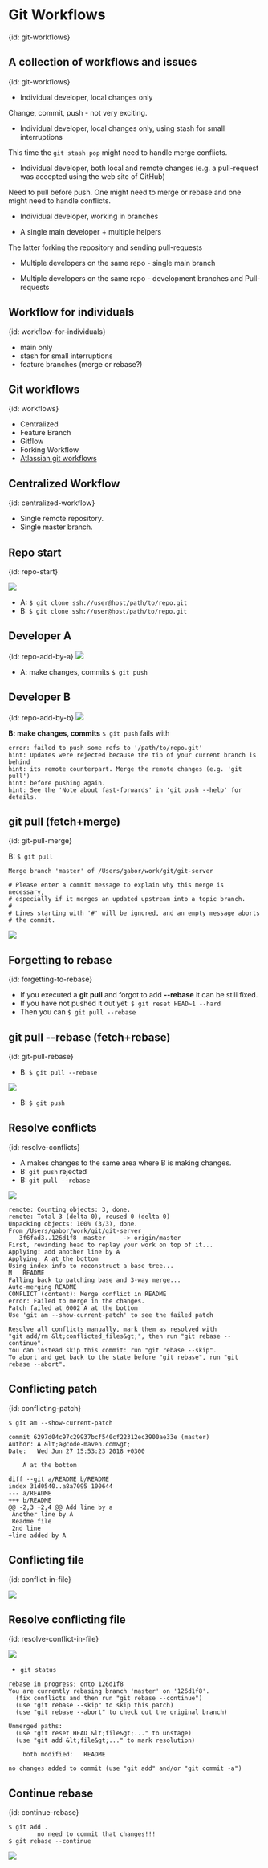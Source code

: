 # Git Workflows
{id: git-workflows}

## A collection of workflows and issues
{id: git-workflows}

* Individual developer, local changes only

Change, commit, push  - not very exciting.

* Individual developer, local changes only, using stash for small interruptions

This time the `git stash pop` might need to handle merge conflicts.

* Individual developer, both local and remote changes (e.g. a pull-request was accepted using the web site of GitHub)

Need to pull before push. One might need to merge or rebase and one might need to handle conflicts.

* Individual developer, working in branches

* A single main developer + multiple helpers

The latter forking the repository and sending pull-requests

* Multiple developers on the same repo - single main branch

* Multiple developers on the same repo - development branches and Pull-requests



## Workflow for individuals
{id: workflow-for-individuals}

* main only
* stash for small interruptions
* feature branches (merge or rebase?)


## Git workflows
{id: workflows}

* Centralized
* Feature Branch
* Gitflow
* Forking Workflow
* [Atlassian git workflows](https://www.atlassian.com/git/tutorials/comparing-workflows)


## Centralized Workflow
{id: centralized-workflow}

* Single remote repository.
* Single master branch.


## Repo start
{id: repo-start}

![](images/start-repo.png)

* A: `$ git clone ssh://user@host/path/to/repo.git`
* B: `$ git clone ssh://user@host/path/to/repo.git`



## Developer A
{id: repo-add-by-a}
![](images/line-add-by-a.png)

* A: make changes, commits `$ git push`



## Developer B
{id: repo-add-by-b}
![](images/line-add-by-b.png)


**B: make changes, commits**
`$ git push` fails with



```
error: failed to push some refs to '/path/to/repo.git'
hint: Updates were rejected because the tip of your current branch is behind
hint: its remote counterpart. Merge the remote changes (e.g. 'git pull')
hint: before pushing again.
hint: See the 'Note about fast-forwards' in 'git push --help' for details.
```


## git pull (fetch+merge)
{id: git-pull-merge}


B: `$ git pull`

```
Merge branch 'master' of /Users/gabor/work/git/git-server

# Please enter a commit message to explain why this merge is necessary,
# especially if it merges an updated upstream into a topic branch.
#
# Lines starting with '#' will be ignored, and an empty message aborts
# the commit.
```
![](images/git-pull-merge.png)


## Forgetting to rebase
{id: forgetting-to-rebase}

* If you executed a **git pull** and forgot to add **--rebase** it can be still fixed.
* If you have not pushed it out yet: `$ git reset HEAD~1 --hard`
* Then you can `$ git pull --rebase`



## git pull --rebase (fetch+rebase)
{id: git-pull-rebase}

* B: `$ git pull --rebase`

![](images/git-pull-rebase.png)

* B: `$ git push`



## Resolve conflicts
{id: resolve-conflicts}

* A makes changes to the same area where B is making changes.
* B: `git push` rejected
* B: `git pull --rebase`


![](images/more-change-by-a.png)


```
remote: Counting objects: 3, done.
remote: Total 3 (delta 0), reused 0 (delta 0)
Unpacking objects: 100% (3/3), done.
From /Users/gabor/work/git/git-server
   3f6fad3..126d1f8  master     -> origin/master
First, rewinding head to replay your work on top of it...
Applying: add another line by A
Applying: A at the bottom
Using index info to reconstruct a base tree...
M	README
Falling back to patching base and 3-way merge...
Auto-merging README
CONFLICT (content): Merge conflict in README
error: Failed to merge in the changes.
Patch failed at 0002 A at the bottom
Use 'git am --show-current-patch' to see the failed patch

Resolve all conflicts manually, mark them as resolved with
"git add/rm &lt;conflicted_files&gt;", then run "git rebase --continue".
You can instead skip this commit: run "git rebase --skip".
To abort and get back to the state before "git rebase", run "git rebase --abort".
```


## Conflicting patch
{id: conflicting-patch}

```
$ git am --show-current-patch

commit 6297d04c97c29937bcf540cf22312ec3900ae33e (master)
Author: A &lt;a@code-maven.com&gt;
Date:   Wed Jun 27 15:53:23 2018 +0300

    A at the bottom

diff --git a/README b/README
index 31d0540..a8a7095 100644
--- a/README
+++ b/README
@@ -2,3 +2,4 @@ Add line by a
 Another line by A
 Readme file
 2nd line
+line added by A
```


## Conflicting file
{id: conflict-in-file}

![](examples/conflict/before/README)


## Resolve conflicting file
{id: resolve-conflict-in-file}

![](examples/conflict/after/README)

* `git status`


```
rebase in progress; onto 126d1f8
You are currently rebasing branch 'master' on '126d1f8'.
  (fix conflicts and then run "git rebase --continue")
  (use "git rebase --skip" to skip this patch)
  (use "git rebase --abort" to check out the original branch)

Unmerged paths:
  (use "git reset HEAD &lt;file&gt;..." to unstage)
  (use "git add &lt;file&gt;..." to mark resolution)

	both modified:   README

no changes added to commit (use "git add" and/or "git commit -a")
```


## Continue rebase
{id: continue-rebase}

```
$ git add .
        no need to commit that changes!!!
$ git rebase --continue 
```

![](images/after-rebase.png)




